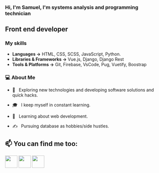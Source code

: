 ### Hi, I'm Samuel, I'm systems analysis and programming technician <img src="https://media.giphy.com/media/hvRJCLFzcasrR4ia7z/giphy.gif" width="5px" height="10px">
 <h2> Front end developer</h2>
 
### My skills

- **Languages →** HTML, CSS, SCSS, JavaScript, Python.
- **Libraries & Frameworks →** Vue.js, Django, Django Rest 
- **Tools & Platforms →** Git, Firebase, VsCode, Pug, Vuetify, Boostrap
 
<h3>💻 About Me </h3>

- 🤔 &nbsp; Exploring new technologies and developing software solutions and quick hacks.

- 🎓 &nbsp; I keep myself in constant learning.

- 🌱 &nbsp; Learning about web development.

- ✍️ &nbsp; Pursuing database as hobbies/side hustles.

## 📫 You can find me too:

[<img src="https://raw.githubusercontent.com/Raymo111/Raymo111/master/socials/linkedin.png" height="40em" align="center" />](https://linkedin.com/in/samuel-arandia)
[<img src="https://raw.githubusercontent.com/Raymo111/Raymo111/master/socials/twitter.svg" height="40em" align="center" />](https://twitter.com/arandia_samuel)
[<img src="https://raw.githubusercontent.com/Raymo111/Raymo111/master/socials/instagram.svg" height="40em" align="center" />](https://instagram.com/samuel_arandia)


<!--
**samuelArandia/samuelarandia** is a ✨ _special_ ✨ repository because its `README.md` (this file) appears on your GitHub profile.

Here are some ideas to get you started:

- 🔭 I’m currently working on ...
- 🌱 I’m currently learning ...
- 👯 I’m looking to collaborate on ...
- 🤔 I’m looking for help with ...
- 💬 Ask me about ...
- 📫 How to reach me: ...
- 😄 Pronouns: ...
- ⚡ Fun fact: ...
-->
